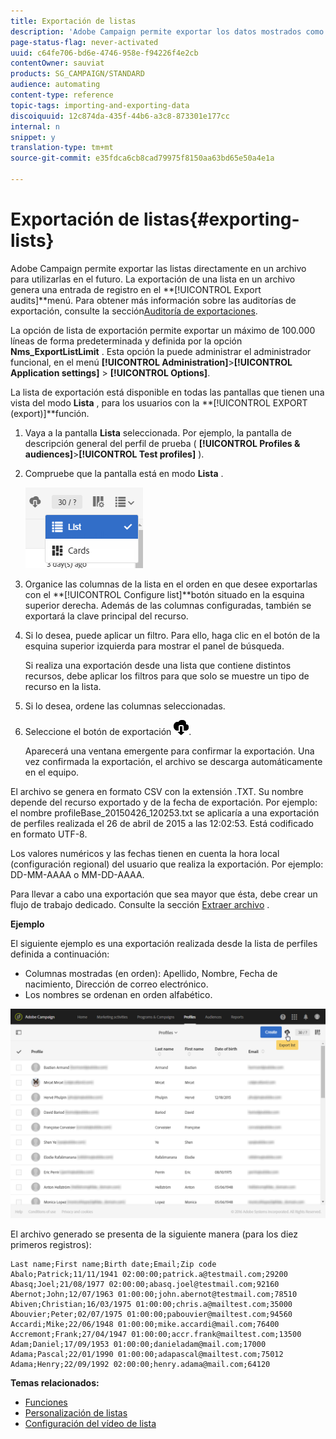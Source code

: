 ```yaml
---
title: Exportación de listas
description: 'Adobe Campaign permite exportar los datos mostrados como listas desde una pantalla de información general directamente en un archivo para su uso futuro. '
page-status-flag: never-activated
uuid: c64fe706-bd6e-4746-958e-f94226f4e2cb
contentOwner: sauviat
products: SG_CAMPAIGN/STANDARD
audience: automating
content-type: reference
topic-tags: importing-and-exporting-data
discoiquuid: 12c874da-435f-44b6-a3c8-873301e177cc
internal: n
snippet: y
translation-type: tm+mt
source-git-commit: e35fdca6cb8cad79975f8150aa63bd65e50a4e1a

---
```



# Exportación de listas{#exporting-lists}

Adobe Campaign permite exportar las listas directamente en un archivo para utilizarlas en el futuro. La exportación de una lista en un archivo genera una entrada de registro en el **[!UICONTROL Export audits]**menú. Para obtener más información sobre las auditorías de exportación, consulte la sección[Auditoría de exportaciones](../../administration/using/auditing-export-logs.md).

La opción de lista de exportación permite exportar un máximo de 100.000 líneas de forma predeterminada y definida por la opción **Nms_ExportListLimit** . Esta opción la puede administrar el administrador funcional, en el menú **[!UICONTROL Administration]**>**[!UICONTROL Application settings]** > **[!UICONTROL Options]**.

La lista de exportación está disponible en todas las pantallas que tienen una vista del modo **Lista** , para los usuarios con la **[!UICONTROL EXPORT (export)]**función.

1. Vaya a la pantalla **Lista** seleccionada. Por ejemplo, la pantalla de descripción general del perfil de prueba ( **[!UICONTROL Profiles & audiences]**>**[!UICONTROL Test profiles]** ).
1. Compruebe que la pantalla está en modo **Lista** .

   ![](assets/export_list_mode_switch.png)

1. Organice las columnas de la lista en el orden en que desee exportarlas con el **[!UICONTROL Configure list]**botón situado en la esquina superior derecha. Además de las columnas configuradas, también se exportará la clave principal del recurso.
1. Si lo desea, puede aplicar un filtro. Para ello, haga clic en el botón de la esquina superior izquierda para mostrar el panel de búsqueda.

   Si realiza una exportación desde una lista que contiene distintos recursos, debe aplicar los filtros para que solo se muestre un tipo de recurso en la lista.

1. Si lo desea, ordene las columnas seleccionadas.
1. Seleccione el botón de exportación ![](assets/exportlistbutton.png).

   Aparecerá una ventana emergente para confirmar la exportación. Una vez confirmada la exportación, el archivo se descarga automáticamente en el equipo.

El archivo se genera en formato CSV con la extensión .TXT. Su nombre depende del recurso exportado y de la fecha de exportación. Por ejemplo: el nombre profileBase_20150426_120253.txt se aplicaría a una exportación de perfiles realizada el 26 de abril de 2015 a las 12:02:53. Está codificado en formato UTF-8.

Los valores numéricos y las fechas tienen en cuenta la hora local (configuración regional) del usuario que realiza la exportación. Por ejemplo: DD-MM-AAAA o MM-DD-AAAA.

Para llevar a cabo una exportación que sea mayor que ésta, debe crear un flujo de trabajo dedicado. Consulte la sección [Extraer archivo](../../automating/using/extract-file.md) .

**Ejemplo**

El siguiente ejemplo es una exportación realizada desde la lista de perfiles definida a continuación:

* Columnas mostradas (en orden): Apellido, Nombre, Fecha de nacimiento, Dirección de correo electrónico.
* Los nombres se ordenan en orden alfabético.

![](assets/export_list_example1.png)

El archivo generado se presenta de la siguiente manera (para los diez primeros registros):

```
Last name;First name;Birth date;Email;Zip code
Abalo;Patrick;11/11/1941 02:00:00;patrick.a@testmail.com;29200
Abasq;Joel;21/08/1977 02:00:00;abasq.joel@testmail.com;92160
Abernot;John;12/07/1963 01:00:00;john.abernot@testmail.com;78510
Abiven;Christian;16/03/1975 01:00:00;chris.a@mailtest.com;35000
Abouvier;Peter;02/07/1975 01:00:00;pabouvier@mailtest.com;94560
Accardi;Mike;22/06/1948 01:00:00;mike.accardi@mail.com;76400
Accremont;Frank;27/04/1947 01:00:00;accr.frank@mailtest.com;13500
Adam;Daniel;17/09/1953 01:00:00;danieladam@mail.com;17000
Adama;Pascal;22/01/1990 01:00:00;adapascal@mailtest.com;75012
Adama;Henry;22/09/1992 02:00:00;henry.adama@mail.com;64120
```

**Temas relacionados:**

* [Funciones](../../administration/using/list-of-roles.md)
* [Personalización de listas](../../start/using/customizing-lists.md)
* [Configuración del vídeo de lista](https://docs.adobe.com/content/help/en/campaign-learn/campaign-standard-tutorials/getting-started/configure-a-list.html)
